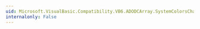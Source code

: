 ```yaml
---
uid: Microsoft.VisualBasic.Compatibility.VB6.ADODCArray.SystemColorsChanged
internalonly: False
---
```

